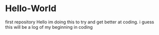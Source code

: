 # Hello-World
first repository
Hello im doing this to try and get better at coding. i guess this will be a log of my beginning in coding
